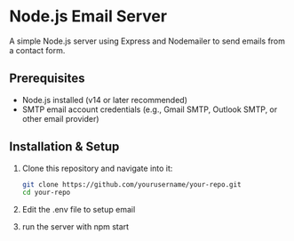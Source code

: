# Node.js Email Server

A simple Node.js server using Express and Nodemailer to send emails from a contact form.

## Prerequisites

- Node.js installed (v14 or later recommended)
- SMTP email account credentials (e.g., Gmail SMTP, Outlook SMTP, or other email provider)

## Installation & Setup

1. Clone this repository and navigate into it:

   ```bash
   git clone https://github.com/yourusername/your-repo.git
   cd your-repo

2. Edit the .env file to setup email
3. run the server with
    npm start
